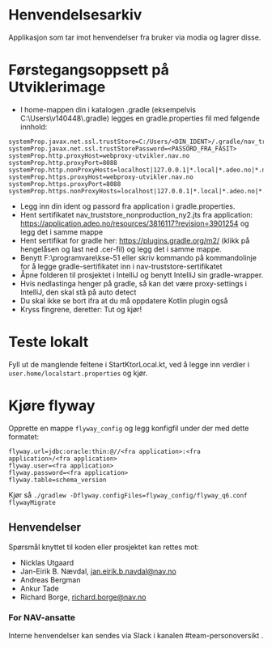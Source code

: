 # Henvendelsesarkiv
Applikasjon som tar imot henvendelser fra bruker via modia og lagrer disse.

# Førstegangsoppsett på Utviklerimage
* I home-mappen din i katalogen .gradle (eksempelvis C:\Users\v140448\\.gradle) legges en gradle.properties fil med følgende innhold:
```
systemProp.javax.net.ssl.trustStore=C:/Users/<DIN_IDENT>/.gradle/nav_truststore_nonproduction_ny2.jts
systemProp.javax.net.ssl.trustStorePassword=<PASSORD_FRA_FASIT>
systemProp.http.proxyHost=webproxy-utvikler.nav.no
systemProp.http.proxyPort=8088
systemProp.http.nonProxyHosts=localhost|127.0.0.1|*.local|*.adeo.no|*.nav.no|*.aetat.no|*.devillo.no|*.oera.no|*devel
systemProp.https.proxyHost=webproxy-utvikler.nav.no
systemProp.https.proxyPort=8088
systemProp.https.nonProxyHosts=localhost|127.0.0.1|*.local|*.adeo.no|*.nav.no|*.aetat.no|*.devillo.no|*.oera.no|*devel
```
* Legg inn din ident og passord fra application i gradle.properties.
* Hent sertifikatet nav_truststore_nonproduction_ny2.jts fra application: https://application.adeo.no/resources/3816117?revision=3901254 og legg det i samme mappe 
* Hent sertifikat for gradle her: https://plugins.gradle.org/m2/ (klikk på hengelåsen og last ned .cer-fil) og legg det i samme mappe.
* Benytt F:\programvare\kse-51 eller skriv kommando på kommandolinje for å legge gradle-sertifikatet inn i nav-truststore-sertifikatet
* Åpne folderen til prosjektet i IntelliJ og benytt IntelliJ sin gradle-wrapper.
* Hvis nedlastinga henger på gradle, så kan det være proxy-settings i IntelliJ, den skal stå på auto detect
* Du skal ikke se bort ifra at du må oppdatere Kotlin plugin også
* Kryss fingrene, deretter: Tut og kjør!

# Teste lokalt
Fyll ut de manglende feltene i StartKtorLocal.kt, ved å legge inn verdier i `user.home/localstart.properties` og kjør.

# Kjøre flyway
Opprette en mappe `flyway_config` og legg konfigfil under der med dette formatet:
```
flyway.url=jdbc:oracle:thin:@//<fra application>:<fra application>/<fra application>
flyway.user=<fra application>
flyway.password=<fra application>
flyway.table=schema_version
```

Kjør så `./gradlew -Dflyway.configFiles=flyway_config/flyway_q6.conf flywayMigrate`

## Henvendelser

Spørsmål knyttet til koden eller prosjektet kan rettes mot:

* Nicklas Utgaard
* Jan-Eirik B. Nævdal, jan.eirik.b.navdal@nav.no
* Andreas Bergman
* Ankur Tade
* Richard Borge, richard.borge@nav.no

### For NAV-ansatte

Interne henvendelser kan sendes via Slack i kanalen #team-personoversikt .
